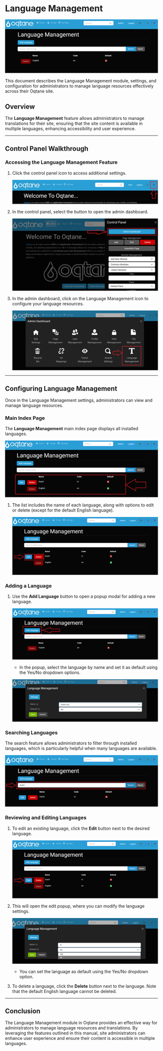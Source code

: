 # Language Management

![Language Management Feature](assets/language-management.png)

This document describes the Language Management module, settings, and configuration for administrators to manage language resources effectively across their Oqtane site.

## Overview

The **Language Management** feature allows administrators to manage translations for their site, ensuring that the site content is available in multiple languages, enhancing accessibility and user experience.

---

## Control Panel Walkthrough

### Accessing the Language Management Feature

1. Click the control panel icon to access additional settings.

   ![Control Panel Icon](./assets/control-panel-button.png)

2. In the control panel, select the button to open the admin dashboard.

   ![Open Admin Dashboard](./assets/control-panel-admin-dashboard-button.png)

3. In the admin dashboard, click on the Language Management icon to configure your language resources.

   ![Admin Dashboard Language Management](./assets/admin-dashboard-language-management.png)

---

## Configuring Language Management

Once in the Language Management settings, administrators can view and manage language resources.

### Main Index Page

The **Language Management** main index page displays all installed languages.

![Language Management Index Page](./assets/language-management-list.png)

1. The list includes the name of each language, along with options to edit or delete (except for the default English language).

   ![Edit/Delete Buttons](./assets/language-management-edit-delete-buttons.png)

### Adding a Language

1. Use the **Add Language** button to open a popup modal for adding a new language.

   ![Add Language Popup](./assets/language-management-add-language.png)

   - In the popup, select the language by name and set it as default using the Yes/No dropdown options.

   ![Add Language Settings](./assets/language-management-add-language-settings.png)

### Searching Languages

The search feature allows administrators to filter through installed languages, which is particularly helpful when many languages are available.

![Language Management Index Page](./assets/language-management-search.png)

### Reviewing and Editing Languages

1. To edit an existing language, click the **Edit** button next to the desired language.

   ![Edit/Delete Buttons](./assets/language-management-edit-delete-buttons.png)

2. This will open the edit popup, where you can modify the language settings.

   ![Edit Language Popup](./assets/language-management-edit-settings.png)

   - You can set the language as default using the Yes/No dropdown option.

3. To delete a language, click the **Delete** button next to the language. Note that the default English language cannot be deleted.


---

## Conclusion

The Language Management module in Oqtane provides an effective way for administrators to manage language resources and translations. By leveraging the features outlined in this manual, site administrators can enhance user experience and ensure their content is accessible in multiple languages.
